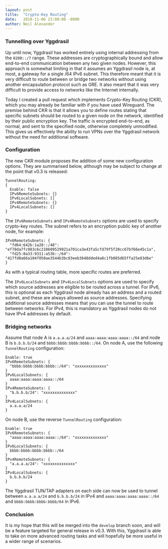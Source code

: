 ```yaml
---
layout: post
title:  "Crypto-Key Routing"
date:   2018-11-06 23:00:00 -0000
author: Neil Alexander
---
```


### Tunnelling over Yggdrasil

Up until now, Yggdrasil has worked entirely using internal addressing from the
`0200::/7` range. These addresses are cryptographically bound and allow
end-to-end communication between any two given nodes. However, this approach is
somewhat limiting in that it assumes an Yggdrasil node is, at most, a gateway
for a single /64 IPv6 subnet. This therefore meant that it is very difficult
to route between or bridge two networks without using another encapsulation
protocol such as GRE. It also meant that it was very difficult to provide access
to networks like the Internet internally.

Today I created a pull request which implements Crypto-Key Routing (CKR), which
you may already be familiar with if you have used Wireguard. The premise behind
CKR is that it allows you to define routes stating that specific subnets should
be routed to a given node on the network, identified by their public encryption
key. The traffic is encrypted end-to-end, as normal, and sent to the specified
node, otherwise completely unmodified. This gives us effectively the ability to
run VPNs over the Yggdrasil network without the need for additional software.

### Configuration

The new CKR module proposes the addition of some new configuration options. They
are summarised below, although may be subject to change at the point that v0.3
is released:
```
TunnelRouting:
{
  Enable: false
  IPv6RemoteSubnets: {}
  IPv6LocalSubnets: []
  IPv4RemoteSubnets: {}
  IPv4LocalSubnets: []
}
```

The `IPv6RemoteSubnets` and `IPv4RemoteSubnets` options are used to specify
crypto-key routes. The subnet refers to an encryption public key of another
node, for example:
```
IPv6RemoteSubnets: {
  "fd64:642b:1a20::/48": "ef78da7fc983c6c210609529921a701ca3e43fa5cfd79f5f20cc67bf66e45c1a",
  "fd25:8a33:9311:a53b::/64": "417fd0a66a104f050ae3544b3bc03eeb3648dded4a8c1fb085d65ffa25e83d6e"
}
```
As with a typical routing table, more specific routes are preferred.

The `IPv6LocalSubnets` and `IPv4LocalSubnets` options are used to specify which source
addresses are eligible to be routed across a tunnel. For IPv6, this is optional
as each Yggdrasil node already has an address and a routed subnet, and these are
always allowed as source addresses. Specifying additional source addresses means
that you can use the tunnel to route between networks. For IPv4, this is
mandatory as Yggdrasil nodes do not have IPv4 addresses by default.

### Bridging networks

Assume that node A is `a.a.a.a/24` and `aaaa:aaaa:aaaa:aaaa::/64` and node B is `b.b.b.b/24` and `bbbb:bbbb:bbbb:bbbb::/64`. On node A, use the following `TunnelRouting` configuration:
```
Enable: true
IPv6RemoteSubnets: {
  "bbbb:bbbb:bbbb:bbbb::/64": "xxxxxxxxxxxxxx"
}
IPv6LocalSubnets: {
  aaaa:aaaa:aaaa:aaaa::/64
}
IPv4RemoteSubnets: {
  "b.b.b.b/24": "xxxxxxxxxxxxxx"
}
IPv4LocalSubnets: {
  a.a.a.a/24
}
```
On node B, use the reverse `TunnelRouting` configuration:
```
Enable: true
IPv6RemoteSubnets: {
  "aaaa:aaaa:aaaa:aaaa::/64": "xxxxxxxxxxxxxx"
}
IPv6LocalSubnets: {
  bbbb:bbbb:bbbb:bbbb::/64
}
IPv4RemoteSubnets: {
  "a.a.a.a/24": "xxxxxxxxxxxxxx"
}
IPv4LocalSubnets: {
  b.b.b.b/24
}
```
The Yggdrasil TUN/TAP adapters on each side can now be used to tunnel between `a.a.a.a/24` and `b.b.b.b/24` in IPv4 and `aaaa:aaaa:aaaa:aaaa::/64` and `bbbb:bbbb:bbbb:bbbb/64` in IPv6.

### Conclusion

It is my hope that this will be merged into the `develop` branch soon, and will
be a feature targeted for general release in v0.3. With this, Yggdrasil is able
to take on more advanced routing tasks and will hopefully be more useful in a
wider range of scenarios.
